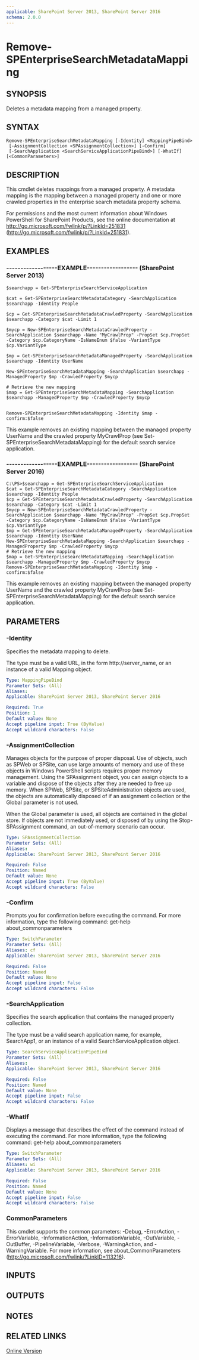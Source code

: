 ```yaml
---
applicable: SharePoint Server 2013, SharePoint Server 2016
schema: 2.0.0
---
```


# Remove-SPEnterpriseSearchMetadataMapping

## SYNOPSIS
Deletes a metadata mapping from a managed property.

## SYNTAX

```
Remove-SPEnterpriseSearchMetadataMapping [-Identity] <MappingPipeBind>
 [-AssignmentCollection <SPAssignmentCollection>] [-Confirm]
 [-SearchApplication <SearchServiceApplicationPipeBind>] [-WhatIf] [<CommonParameters>]
```

## DESCRIPTION
This cmdlet deletes mappings from a managed property.
A metadata mapping is the mapping between a managed property and one or more crawled properties in the enterprise search metadata property schema.

For permissions and the most current information about Windows PowerShell for SharePoint Products, see the online documentation at http://go.microsoft.com/fwlink/p/?LinkId=251831 (http://go.microsoft.com/fwlink/p/?LinkId=251831).

## EXAMPLES

### ------------------EXAMPLE------------------ (SharePoint Server 2013)
```
$searchapp = Get-SPEnterpriseSearchServiceApplication

$cat = Get-SPEnterpriseSearchMetadataCategory -SearchApplication $searchapp -Identity People

$cp = Get-SPEnterpriseSearchMetadataCrawledProperty -SearchApplication $searchapp -Category $cat -Limit 1

$mycp = New-SPEnterpriseSearchMetadataCrawledProperty -SearchApplication $searchapp -Name "MyCrawlProp" -PropSet $cp.PropSet -Category $cp.CategoryName -IsNameEnum $false -VariantType $cp.VariantType

$mp = Get-SPEnterpriseSearchMetadataManagedProperty -SearchApplication $searchapp -Identity UserName

New-SPEnterpriseSearchMetadataMapping -SearchApplication $searchapp -ManagedProperty $mp -CrawledProperty $mycp

# Retrieve the new mapping
$map = Get-SPEnterpriseSearchMetadataMapping -SearchApplication $searchapp -ManagedProperty $mp -CrawledProperty $mycp


Remove-SPEnterpriseSearchMetadataMapping -Identity $map -confirm:$false
```

This example removes an existing mapping between the managed property UserName and the crawled property MyCrawlProp (see 
          Set-SPEnterpriseSearchMetadataMapping) for the default search service application.

### ------------------EXAMPLE------------------ (SharePoint Server 2016)
```
C:\PS>$searchapp = Get-SPEnterpriseSearchServiceApplication
$cat = Get-SPEnterpriseSearchMetadataCategory -SearchApplication $searchapp -Identity People 
$cp = Get-SPEnterpriseSearchMetadataCrawledProperty -SearchApplication $searchapp -Category $cat -Limit 1 
$mycp = New-SPEnterpriseSearchMetadataCrawledProperty -SearchApplication $searchapp -Name "MyCrawlProp" -PropSet $cp.PropSet -Category $cp.CategoryName -IsNameEnum $false -VariantType $cp.VariantType
$mp = Get-SPEnterpriseSearchMetadataManagedProperty -SearchApplication $searchapp -Identity UserName
New-SPEnterpriseSearchMetadataMapping -SearchApplication $searchapp -ManagedProperty $mp -CrawledProperty $mycp
# Retrieve the new mapping
$map = Get-SPEnterpriseSearchMetadataMapping -SearchApplication $searchapp -ManagedProperty $mp -CrawledProperty $mycp
Remove-SPEnterpriseSearchMetadataMapping -Identity $map -confirm:$false
```

This example removes an existing mapping between the managed property UserName and the crawled property MyCrawlProp (see Set-SPEnterpriseSearchMetadataMapping) for the default search service application.

## PARAMETERS

### -Identity
Specifies the metadata mapping to delete.

The type must be a valid URL, in the form http://server_name, or an instance of a valid Mapping object.

```yaml
Type: MappingPipeBind
Parameter Sets: (All)
Aliases: 
Applicable: SharePoint Server 2013, SharePoint Server 2016

Required: True
Position: 1
Default value: None
Accept pipeline input: True (ByValue)
Accept wildcard characters: False
```

### -AssignmentCollection
Manages objects for the purpose of proper disposal.
Use of objects, such as SPWeb or SPSite, can use large amounts of memory and use of these objects in Windows PowerShell scripts requires proper memory management.
Using the SPAssignment object, you can assign objects to a variable and dispose of the objects after they are needed to free up memory.
When SPWeb, SPSite, or SPSiteAdministration objects are used, the objects are automatically disposed of if an assignment collection or the Global parameter is not used.

When the Global parameter is used, all objects are contained in the global store.
If objects are not immediately used, or disposed of by using the Stop-SPAssignment command, an out-of-memory scenario can occur.

```yaml
Type: SPAssignmentCollection
Parameter Sets: (All)
Aliases: 
Applicable: SharePoint Server 2013, SharePoint Server 2016

Required: False
Position: Named
Default value: None
Accept pipeline input: True (ByValue)
Accept wildcard characters: False
```

### -Confirm
Prompts you for confirmation before executing the command.
For more information, type the following command: get-help about_commonparameters

```yaml
Type: SwitchParameter
Parameter Sets: (All)
Aliases: cf
Applicable: SharePoint Server 2013, SharePoint Server 2016

Required: False
Position: Named
Default value: None
Accept pipeline input: False
Accept wildcard characters: False
```

### -SearchApplication
Specifies the search application that contains the managed property collection.

The type must be a valid search application name, for example, SearchApp1, or an instance of a valid SearchServiceApplication object.

```yaml
Type: SearchServiceApplicationPipeBind
Parameter Sets: (All)
Aliases: 
Applicable: SharePoint Server 2013, SharePoint Server 2016

Required: False
Position: Named
Default value: None
Accept pipeline input: False
Accept wildcard characters: False
```

### -WhatIf
Displays a message that describes the effect of the command instead of executing the command.
For more information, type the following command: get-help about_commonparameters

```yaml
Type: SwitchParameter
Parameter Sets: (All)
Aliases: wi
Applicable: SharePoint Server 2013, SharePoint Server 2016

Required: False
Position: Named
Default value: None
Accept pipeline input: False
Accept wildcard characters: False
```

### CommonParameters
This cmdlet supports the common parameters: -Debug, -ErrorAction, -ErrorVariable, -InformationAction, -InformationVariable, -OutVariable, -OutBuffer, -PipelineVariable, -Verbose, -WarningAction, and -WarningVariable. For more information, see about_CommonParameters (http://go.microsoft.com/fwlink/?LinkID=113216).

## INPUTS

## OUTPUTS

## NOTES

## RELATED LINKS

[Online Version](http://technet.microsoft.com/EN-US/library/6e686288-92ec-447d-ae0d-506816d43119(Office.15).aspx)

